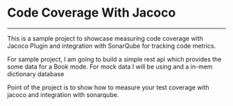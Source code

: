 # Code Coverage With Jacoco

---

This is a sample project to showcase measuring code coverage with Jacoco Plugin
and integration with SonarQube for tracking code metrics.

For sample project, I am going to build a simple rest api which provides the some
data for a Book mode. For mock data I will be using and a in-mem dictionary database


Point of the project is to show how to measure your test coverage with jacoco and integration with sonarqube.
